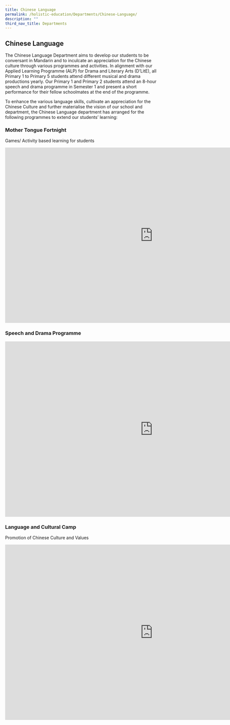 ```yaml
---
title: Chinese Language
permalink: /holistic-education/Departments/Chinese-Language/
description: ""
third_nav_title: Departments
---
```

## Chinese Language 

The Chinese Language Department aims to develop our students to be conversant in Mandarin and to inculcate an appreciation for the Chinese culture through various programmes and activities. In alignment with our Applied Learning Programme (ALP) for Drama and Literary Arts (D’LitE), all Primary 1 to Primary 5 students attend different musical and drama productions yearly. Our Primary 1 and Primary 2 students attend an 8-hour speech and drama programme in Semester 1 and present a short performance for their fellow schoolmates at the end of the programme.  
  
To enhance the various language skills, cultivate an appreciation for the Chinese Culture and further materialise the vision of our school and department, the Chinese Language department has arranged for the following programmes to extend our students’ learning:

### Mother Tongue Fortnight

Games/ Activity based learning for students

<iframe allowfullscreen="true" height="569" width="960" frameborder="0" src="https://docs.google.com/presentation/d/e/2PACX-1vS0BbYafhSNRSQstlzJR-ixQHY0v89IVio53vKYslNKhSAP_kHBKQKWbAJR3EFB_prOgJ9X9M4F56pb/embed?start=false&amp;loop=false&amp;delayms=3000"></iframe>

### Speech and Drama Programme

<iframe src="https://docs.google.com/presentation/d/e/2PACX-1vQV116uyNk-ncK61C9iSzzQUoK-z-caZXYqKzkyY8oGa5beTgH8CrNOZc1N-yiDy2IDsjQmuU0TpPOg/embed?start=false&amp;loop=false&amp;delayms=3000" frameborder="0" width="960" height="569" allowfullscreen="true"></iframe>

### Language and Cultural Camp


Promotion of Chinese Culture and Values

<iframe allowfullscreen="true" height="569" width="960" frameborder="0" src="https://docs.google.com/presentation/d/e/2PACX-1vT2lQ6ZEYnSUE4f92MGJNyO4jVKvNq9qMB0Zn5m_2vu-W1Rd3aU3__VLXxCSs8SOhuQuKgN7SjmiZIc/embed?start=false&amp;loop=false&amp;delayms=3000"></iframe>


